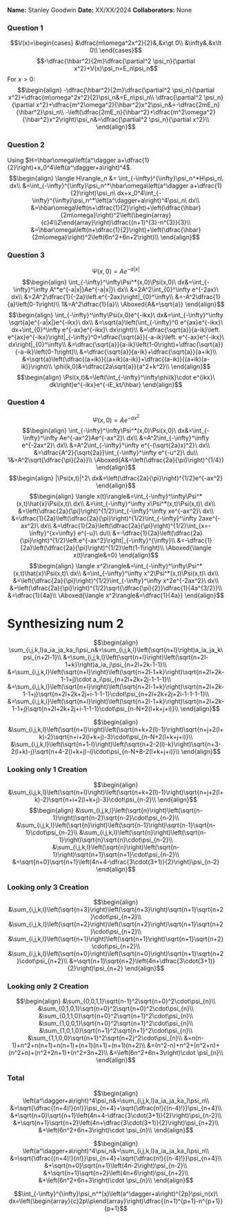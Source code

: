 **Name:** Stanley Goodwin
**Date:** XX/XX/2024
**Collaborators:** None











### Question 1
$$V(x)=\begin{cases}
&\dfrac{m\omega^2x^2}{2}&,&x\gt 0\\
&\infty&,&x\lt 0\\
\end{cases}$$
$$-\dfrac{\hbar^2}{2m}\dfrac{\partial^2 \psi_n}{\partial x^2}+V(x)\psi_n=E_n\psi_n$$
For $x>0$:
$$\begin{align}
-\dfrac{\hbar^2}{2m}\dfrac{\partial^2 \psi_n}{\partial x^2}+\dfrac{m\omega^2x^2}{2}\psi_n&=E_n\psi_n\\
\dfrac{\partial^2 \psi_n}{\partial x^2}+\dfrac{m^2\omega^2}{\hbar^2}x^2\psi_n&=-\dfrac{2mE_n}{\hbar^2}\psi_n\\
-\left(\dfrac{2mE_n}{\hbar^2}+\dfrac{m^2\omega^2}{\hbar^2}x^2\right)\psi_n&=\dfrac{\partial^2 \psi_n}{\partial x^2}\\
\end{align}$$






### Question 2
Using $H=\hbar\omega\left(a^\dagger a+\dfrac{1}{2}\right)+x_0^4\left(a^\dagger+a\right)^4$.
$$\begin{align}
\langle H\rangle_n &= \int_{-\infty}^{\infty}\psi_n^*H\psi_n\ dx\\
&=\int_{-\infty}^{\infty}\psi_n^*\hbar\omega\left(a^\dagger a+\dfrac{1}{2}\right)\psi_n\ dx+x_0^4\int_{-\infty}^{\infty}\psi_n^*\left(a^\dagger+a\right)^4\psi_n\ dx\\
&=\hbar\omega\left(n+\dfrac{1}{2}\right)+\left(\dfrac{\hbar}{2m\omega}\right)^2\left(\begin{array}{c}4\\2\end{array}\right)\dfrac{(n+1)^{3}-n^{3}}{3}\\
&=\hbar\omega\left(n+\dfrac{1}{2}\right)+\left(\dfrac{\hbar}{2m\omega}\right)^2\left(6n^2+6n+2\right)\\
\end{align}$$


### Question 3
$$\Psi(x,0)=Ae^{-a|x|}$$
$$\begin{align}
\int_{-\infty}^\infty\Psi^*(x,0)\Psi(x,0)\ dx&=\int_{-\infty}^\infty A^*e^{-a|x|}Ae^{-a|x|}\ dx\\
&=2A^2\int_{0}^\infty e^{-2ax}\ dx\\
&=2A^2\dfrac{1}{-2a}\left.e^{-2ax}\right|_{0}^\infty\\
&=-A^2\dfrac{1}{a}\left(0-1\right)\\
1&=A^2\dfrac{1}{a}\\
\Aboxed{A&=\sqrt{a}}
\end{align}$$
$$\begin{align}
\int_{-\infty}^\infty\Psi(x,0)e^{-ikx}\ dx&=\int_{-\infty}^\infty \sqrt{a}e^{-a|x|}e^{-ikx}\ dx\\
&=\sqrt{a}\left(\int_{-\infty}^0 e^{ax}e^{-ikx}\ dx+\int_{0}^\infty e^{-ax}e^{-ikx}\ dx\right)\\
&=\dfrac{\sqrt{a}}{a-ik}\left. e^{ax}e^{-ikx}\right|_{-\infty}^0+\dfrac{\sqrt{a}}{-a-ik}\left. e^{-ax}e^{-ikx}\ dx\right|_{0}^\infty\\
&=\dfrac{\sqrt{a}}{a-ik}\left(1-0\right)+\dfrac{\sqrt{a}}{-a-ik}\left(0-1\right)\\
&=\dfrac{\sqrt{a}}{a-ik}+\dfrac{\sqrt{a}}{a+ik}\\
&=\sqrt{a}\left(\dfrac{(a+ik)}{(a+ik)(a-ik)}+\dfrac{(a-ik)}{(a+ik)(a-ik)}\right)\\
\phi(k,0)&=\dfrac{2a\sqrt{a}}{a^2+k^2}\\
\end{align}$$
$$\begin{align}
\Psi(x,t)&=\left(\int_{-\infty}^\infty\phi(k)\cdot e^{ikx}\ dk\right)e^{-ikx}e^{-iE_kt/\hbar}
\end{align}$$

### Question 4
$$\Psi(x,0)=Ae^{-ax^2}$$
$$\begin{align}
\int_{-\infty}^\infty\Psi^*(x,0)\Psi(x,0)\ dx&=\int_{-\infty}^\infty Ae^{-ax^2}Ae^{-ax^2}\ dx\\
&=A^2\int_{-\infty}^\infty e^{-2ax^2}\ dx\\
&=A^2\int_{-\infty}^\infty e^{-(\sqrt{2a}x)^2}\ dx\\
&=\dfrac{A^2}{\sqrt{2a}}\int_{-\infty}^\infty e^{-u^2}\ du\\
1&=A^2\sqrt{\dfrac{\pi}{2a}}\\
\Aboxed{A&=\left(\dfrac{2a}{\pi}\right)^{1/4}}
\end{align}$$
$$\begin{align}
|\Psi(x,t)|^2\ dx&=\left(\dfrac{2a}{\pi}\right)^{1/2}e^{-ax^2}
\end{align}$$
$$\begin{align}
\langle x(t)\rangle&=\int_{-\infty}^\infty\Psi^*(x,t)\hat{x}\Psi(x,t)\ dx\\
&=\int_{-\infty}^\infty x\Psi^*(x,t)\Psi(x,t)\ dx\\
&=\left(\dfrac{2a}{\pi}\right)^{1/2}\int_{-\infty}^\infty xe^{-ax^2}\ dx\\
&=\dfrac{1}{2a}\left(\dfrac{2a}{\pi}\right)^{1/2}\int_{-\infty}^\infty 2axe^{-ax^2}\ dx\\
&=\dfrac{1}{2a}\left(\dfrac{2a}{\pi}\right)^{1/2}\int_{x=-\infty}^{x=\infty} e^{-u}\ du\\
&=-\dfrac{1}{2a}\left(\dfrac{2a}{\pi}\right)^{1/2}\left.e^{-ax^2}\right|_{-\infty}^{\infty}\\
&=-\dfrac{1}{2a}\left(\dfrac{2a}{\pi}\right)^{1/2}\left(1-1\right)\\
\Aboxed{\langle x(t)\rangle&=0}
\end{align}$$
$$\begin{align}
\langle x^2\rangle&=\int_{-\infty}^\infty\Psi^*(x,t)\hat{x}\Psi(x,t)\ dx\\
&=\int_{-\infty}^\infty x^2\Psi^*(x,t)\Psi(x,t)\ dx\\
&=\left(\dfrac{2a}{\pi}\right)^{1/2}\int_{-\infty}^\infty x^2e^{-2ax^2}\ dx\\
&=\left(\dfrac{2a}{\pi}\right)^{1/2}\sqrt{\dfrac{\pi}{2}}\dfrac{1}{4a^{3/2}}\\
&=\dfrac{1}{4a}\\
\Aboxed{\langle x^2\rangle&=\dfrac{1}{4a}}
\end{align}$$





























# Synthesizing num 2
$$\begin{align}
\sum_{i,j,k,l}a_ia_ja_ka_l\psi_n&=\sum_{i,j,k,l}\left(\sqrt{n+l}\right)a_ia_ja_k\psi_{n+2l-1}\\
&=\sum_{i,j,k,l}\left(\sqrt{n+l}\right)\left(\sqrt{n+2l-1+k}\right)a_ia_j\psi_{n+2l+2k-1-1}\\
&=\sum_{i,j,k,l}\left(\sqrt{n+l}\right)\left(\sqrt{n+2l-1+k}\right)\sqrt{n+2l+2k-1-1+j}\cdot a_i\psi_{n+2l+2k+2j-1-1-1}\\
&=\sum_{i,j,k,l}\left(\sqrt{n+l}\right)\left(\sqrt{n+2l-1+k}\right)\sqrt{n+2l+2k-1-1+j}\sqrt{n+2l+2k+2j+i-1-1-1}\cdot\psi_{n+2l+2k+2j+2i-1-1-1-1}\\
&=\sum_{i,j,k,l}\left(\sqrt{n+l}\right)\left(\sqrt{n+2l-1+k}\right)\sqrt{n+2l+2k-1-1+j}\sqrt{n+2l+2k+2j+i-1-1-1}\cdot\psi_{n-N+2(l+k+j+i)}\\
\end{align}$$


$$\begin{align}
&\sum_{i,j,k,l}\left(\sqrt{n+l}\right)\left(\sqrt{n+k+2(l)-1}\right)\sqrt{n+j+2(l+k)-2}\sqrt{n+i+2(l+k+j)-3}\cdot\psi_{n-N+2(l+k+j+i)}\\
&\sum_{i,j,k,l}\left(\sqrt{n+1-l}\right)\left(\sqrt{n+2-2(l)-k}\right)\sqrt{n+3-2(l+k)-j}\sqrt{n+4-2(l+k+j)-i}\cdot\psi_{n-N+8-2(l+k+j+i)}\\
\end{align}$$


### Looking only 1 Creation
$$\begin{align}
&\sum_{i,j,k,l}\left(\sqrt{n+l}\right)\left(\sqrt{n+k+2(l)-1}\right)\sqrt{n+j+2(l+k)-2}\sqrt{n+i+2(l+k+j)-3}\cdot\psi_{n-2}\\
\end{align}$$
$$\begin{align}
&\sum_{i,j,k,l}\left(\sqrt{n}\right)\left(\sqrt{n-1}\right)\sqrt{n-2}\sqrt{n-2}\cdot\psi_{n-2}\\
&\sum_{i,j,k,l}\left(\sqrt{n}\right)\left(\sqrt{n-1}\right)\sqrt{n-1}\sqrt{n-1}\cdot\psi_{n-2}\\
&\sum_{i,j,k,l}\left(\sqrt{n}\right)\left(\sqrt{n-1}\right)\sqrt{n}\sqrt{n}\cdot\psi_{n-2}\\
&\sum_{i,j,k,l}\left(\sqrt{n}\right)\left(\sqrt{n-1}\right)\sqrt{n+1}\sqrt{n+1}\cdot\psi_{n-2}\\
&=\sqrt{n+0}\sqrt{n+1}\left(4n+4-\dfrac{3\cdot(3+1)}{2}\right)\psi_{n-2}
\end{align}$$
### Looking only 3 Creation
$$\begin{align}
&\sum_{i,j,k,l}\left(\sqrt{n+3}\right)\left(\sqrt{n+3}\right)\sqrt{n+1}\sqrt{n+2}\cdot\psi_{n+2}\\
&\sum_{i,j,k,l}\left(\sqrt{n+2}\right)\left(\sqrt{n+2}\right)\sqrt{n+1}\sqrt{n+2}\cdot\psi_{n+2}\\
&\sum_{i,j,k,l}\left(\sqrt{n+1}\right)\left(\sqrt{n+1}\right)\sqrt{n+1}\sqrt{n+2}\cdot\psi_{n+2}\\
&\sum_{i,j,k,l}\left(\sqrt{n+0}\right)\left(\sqrt{n+0}\right)\sqrt{n+1}\sqrt{n+2}\cdot\psi_{n+2}\\
&=\sqrt{n+1}\sqrt{n+2}\left(4n+\dfrac{3\cdot(3+1)}{2}\right)\psi_{n+2}
\end{align}$$
### Looking only 2 Creation
$$\begin{align}
&\sum_{0,0,1,1}\sqrt{n-1}^2\sqrt{n+0}^2\cdot\psi_{n}\\
&\sum_{0,1,0,1}\sqrt{n+0}^2\sqrt{n+0}^2\cdot\psi_{n}\\
&\sum_{0,1,1,0}\sqrt{n+0}^2\sqrt{n+1}^2\cdot\psi_{n}\\
&\sum_{1,0,0,1}\sqrt{n+0}^2\sqrt{n+1}^2\cdot\psi_{n}\\
&\sum_{1,0,1,0}\sqrt{n+1}^2\sqrt{n+1}^2\cdot\psi_{n}\\
&\sum_{1,1,0,0}\sqrt{n+1}^2\sqrt{n+2}^2\cdot\psi_{n}\\
&=n(n-1)+n^2+n(n+1)+n(n+1)+(n+1)(n+1)+(n+1)(n+2)\\
&=(n^2-n)+n^2+(n^2+n)+(n^2+n)+(n^2+2n+1)+(n^2+3n+2)\\
&=\left(6n^2+6n+3\right)\cdot \psi_{n}\\
\end{align}$$
### Total
$$\begin{align}
\left(a^\dagger+a\right)^4\psi_n&=\sum_{i,j,k,l}a_ia_ja_ka_l\psi_n\\
&=\sqrt{\dfrac{(n+4)!}{n!}}\psi_{n+4}+\sqrt{\dfrac{n!}{(n-4)!}}\psi_{n+4}\\
&+\sqrt{n+0}\sqrt{n+1}\left(4n+4-\dfrac{3\cdot(3+1)}{2}\right)\psi_{n-2}\\
&+\sqrt{n+1}\sqrt{n+2}\left(4n+\dfrac{3\cdot(3+1)}{2}\right)\psi_{n+2}\\
&+\left(6n^2+6n+3\right)\cdot \psi_{n}\\
\end{align}$$

$$\begin{align}
\left(a^\dagger+a\right)^4\psi_n&=\sum_{i,j,k,l}a_ia_ja_ka_l\psi_n\\
&=\sqrt{\dfrac{(n+4)!}{n!}}\psi_{n+4}+\sqrt{\dfrac{n!}{(n-4)!}}\psi_{n+4}\\
&+\sqrt{n+0}\sqrt{n+1}\left(4n-2\right)\psi_{n-2}\\
&+\sqrt{n+1}\sqrt{n+2}\left(4n+6\right)\psi_{n+2}\\
&+\left(6n^2+6n+3\right)\cdot \psi_{n}\\
\end{align}$$

$$\int_{-\infty}^{\infty}\psi_n^*(x)\left(a^\dagger+a\right)^{2p}\psi_n(x)\ dx=\left(\begin{array}{c}2p\\p\end{array}\right)\dfrac{(n+1)^{p+1}-n^{p+1}}{p+1}$$

